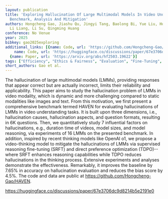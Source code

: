 ```yaml
---
layout: publication
title: 'Exploring Hallucination Of Large Multimodal Models In Video Understanding:
  Benchmark, Analysis And Mitigation'
authors: Hongcheng Gao, Jiashu Qu, Jingyi Tang, Baolong Bi, Yue Liu, Hongyu Chen,
  Li Liang, Li Su, Qingming Huang
conference: No Venue
year: 2025
bibkey: gao2025exploring
additional_links: [{name: Code, url: 'https://github.com/Hongcheng-Gao/HAVEN'}, {
    name: Code, url: 'https://huggingface.co/discussions/paper/67e3706dc9d8214b5e2191e0'},
  {name: Paper, url: 'https://arxiv.org/abs/hf2503.19622'}]
tags: ["Efficiency", "Ethics & Fairness", "Evaluation", "Fine-Tuning", "Has Code", "Reinforcement Learning"]
short_authors: Gao et al.
---
```

The hallucination of large multimodal models (LMMs), providing responses that appear correct but are actually incorrect, limits their reliability and applicability. This paper aims to study the hallucination problem of LMMs in video modality, which is dynamic and more challenging compared to static modalities like images and text. From this motivation, we first present a comprehensive benchmark termed HAVEN for evaluating hallucinations of LMMs in video understanding tasks. It is built upon three dimensions, i.e., hallucination causes, hallucination aspects, and question formats, resulting in 6K questions. Then, we quantitatively study 7 influential factors on hallucinations, e.g., duration time of videos, model sizes, and model reasoning, via experiments of 16 LMMs on the presented benchmark. In addition, inspired by recent thinking models like OpenAI o1, we propose a video-thinking model to mitigate the hallucinations of LMMs via supervised reasoning fine-tuning (SRFT) and direct preference optimization (TDPO)-- where SRFT enhances reasoning capabilities while TDPO reduces hallucinations in the thinking process. Extensive experiments and analyses demonstrate the effectiveness. Remarkably, it improves the baseline by 7.65% in accuracy on hallucination evaluation and reduces the bias score by 4.5%. The code and data are public at https://github.com/Hongcheng-Gao/HAVEN.

https://huggingface.co/discussions/paper/67e3706dc9d8214b5e2191e0